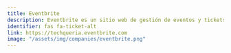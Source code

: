 ```yaml
---
title: Eventbrite
description: Eventbrite es un sitio web de gestión de eventos y tickets.
identifier: fas fa-ticket-alt
link: https://techqueria.eventbrite.com
image: "/assets/img/companies/eventbrite.png"
---
```

